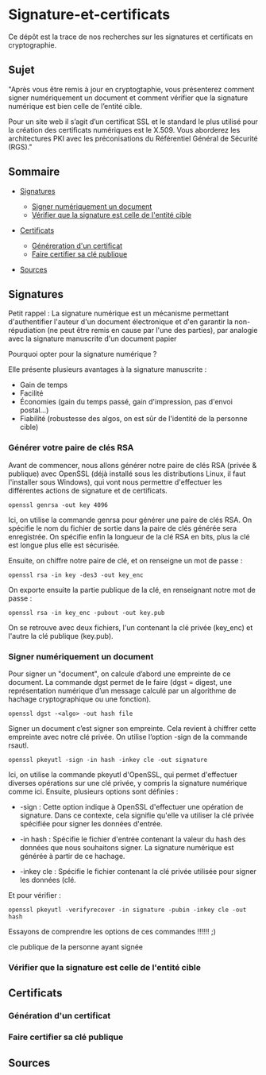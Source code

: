 # Signature-et-certificats

Ce dépôt est la trace de nos recherches sur les signatures et certificats en cryptographie.

## Sujet

"Après vous être remis à jour en cryptogtaphie, vous présenterez comment signer numériquement un document et comment vérifier que la signature numérique est bien celle de l’entité cible.

Pour un site web il s’agit d’un certificat SSL et le standard le plus utilisé pour la création des certificats numériques est le X.509. Vous aborderez les architectures PKI avec les préconisations du Référentiel Général de Sécurité (RGS)."

## Sommaire

- [Signatures](#signatures)
  - [Signer numériquement un document](#signer-numériquement-un-document)
  - [Vérifier que la signature est celle de l'entité cible](#vérifier-que-la-signature-est-celle-de-lentité-cible)

- [Certificats](#certificats)
  - [Généreration d'un certificat](#génération-dun-certificat)
  - [Faire certifier sa clé publique](#faire-certifier-sa-clé-publique)
  
- [Sources](#sources)

## Signatures

Petit rappel : La signature numérique est un mécanisme permettant d'authentifier l'auteur d'un document électronique et d'en garantir la non-répudiation (ne peut être remis en cause par l'une des parties), par analogie avec la signature manuscrite d'un document papier

Pourquoi opter pour la signature numérique ? 

Elle présente plusieurs avantages à la signature manuscrite : 
- Gain de temps
- Facilité
- Économies (gain du temps passé, gain d'impression, pas d'envoi postal...)
- Fiabilité (robustesse des algos, on est sûr de l'identité de la personne cible)

### Générer votre paire de clés RSA

Avant de commencer, nous allons générer notre paire de clés RSA (privée & publique) avec OpenSSL 
(déjà installé sous les distributions Linux, il faut l'installer sous Windows), 
qui vont nous permettre d'effectuer les différentes actions de signature et de certificats.

```
openssl genrsa -out key 4096
```

Ici, on utilise la commande genrsa pour générer une paire de clés RSA.
On spécifie le nom du fichier de sortie dans la paire de clés générée
sera enregistrée.
On spécifie enfin la longueur de la clé RSA en bits, plus la clé est longue plus elle est sécurisée.

Ensuite, on chiffre notre paire de clé, et on renseigne un mot de passe : 

```
openssl rsa -in key -des3 -out key_enc
```

On exporte ensuite la partie publique de la clé, en renseignant notre mot de passe : 

```
openssl rsa -in key_enc -pubout -out key.pub
```

On se retrouve avec deux fichiers, l'un contenant la clé privée (key_enc) et l'autre la clé publique (key.pub).

### Signer numériquement un document

Pour signer un "document", on calcule d’abord une empreinte de ce document. 
La commande dgst permet de le faire 
(dgst = digest, une représentation numérique d’un message calculé par un algorithme de hachage cryptographique ou une fonction).
```
openssl dgst -<algo> -out hash file
```

Signer un document c’est signer son empreinte. 
Cela revient à chiffrer cette empreinte avec notre clé privée. 
On utilise l’option -sign de la commande rsautl.
```
openssl pkeyutl -sign -in hash -inkey cle -out signature
```
Ici, on utilise la commande pkeyutl d'OpenSSL, 
qui permet d'effectuer diverses opérations sur une clé privée, 
y compris la signature numérique comme ici.
Ensuite, plusieurs options sont définies : 

- -sign :  Cette option indique à OpenSSL d'effectuer une opération de signature. 
           Dans ce contexte, cela signifie qu'elle va utiliser la clé privée spécifiée pour signer les données d'entrée.


- -in hash : Spécifie le fichier d'entrée contenant la valeur du hash des données que nous souhaitons signer. 
             La signature numérique est générée à partir de ce hachage.

- -inkey cle : Spécifie le fichier contenant la clé privée utilisée pour signer les données (clé.

Et pour vérifier : 

```
openssl pkeyutl -verifyrecover -in signature -pubin -inkey cle -out hash
```

Essayons de comprendre les options de ces commandes !!!!!! ;)

cle publique de la personne ayant signée


### Vérifier que la signature est celle de l'entité cible

## Certificats

### Génération d'un certificat

### Faire certifier sa clé publique

## Sources